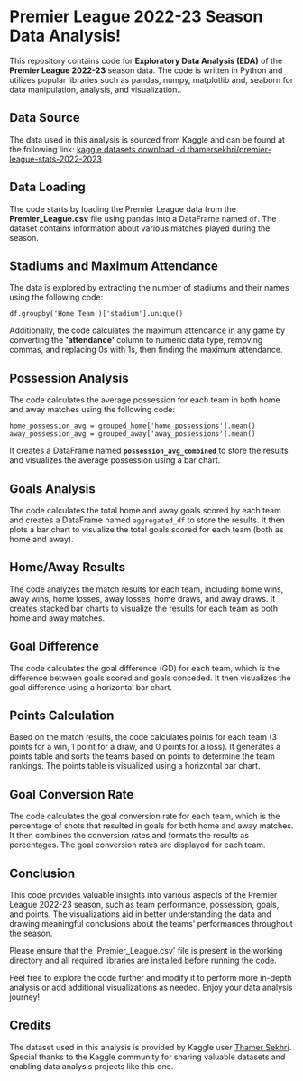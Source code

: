 # Premier League 2022-23 Season Data Analysis!

This repository contains code for **Exploratory Data Analysis (EDA)** of the **Premier League 2022-23** season data. The code is written in Python and utilizes popular libraries such as pandas, numpy, matplotlib and, seaborn for data manipulation, analysis, and visualization..

## Data Source

The data used in this analysis is sourced from Kaggle and can be found at the following link:
[kaggle datasets download -d thamersekhri/premier-league-stats-2022-2023](kaggle%20datasets%20download%20-d%20thamersekhri/premier-league-stats-2022-2023)

## Data Loading

The code starts by loading the Premier League data from the **Premier_League.csv** file using pandas into a DataFrame named `df`. The dataset contains information about various matches played during the season.

## Stadiums and Maximum Attendance

The data is explored by extracting the number of stadiums and their names using the following code:

    df.groupby('Home Team')['stadium'].unique()
   
   Additionally, the code calculates the maximum attendance in any game by converting the **'attendance'** column to numeric data type, removing commas, and replacing 0s with 1s, then finding the maximum attendance.


## Possession Analysis

The code calculates the average possession for each team in both home and away matches using the following code:

    home_possession_avg = grouped_home['home_possessions'].mean()
    away_possession_avg = grouped_away['away_possessions'].mean()
   
It creates a DataFrame named **`possession_avg_combined`** to store the results and visualizes the average possession using a bar chart.

## Goals Analysis

The code calculates the total home and away goals scored by each team and creates a DataFrame named `aggregated_df` to store the results. It then plots a bar chart to visualize the total goals scored for each team (both as home and away).

## Home/Away Results

The code analyzes the match results for each team, including home wins, away wins, home losses, away losses, home draws, and away draws. It creates stacked bar charts to visualize the results for each team as both home and away matches.

## Goal Difference

The code calculates the goal difference (GD) for each team, which is the difference between goals scored and goals conceded. It then visualizes the goal difference using a horizontal bar chart.

## Points Calculation

Based on the match results, the code calculates points for each team (3 points for a win, 1 point for a draw, and 0 points for a loss). It generates a points table and sorts the teams based on points to determine the team rankings. The points table is visualized using a horizontal bar chart.

## Goal Conversion Rate

The code calculates the goal conversion rate for each team, which is the percentage of shots that resulted in goals for both home and away matches. It then combines the conversion rates and formats the results as percentages. The goal conversion rates are displayed for each team.

## Conclusion

This code provides valuable insights into various aspects of the Premier League 2022-23 season, such as team performance, possession, goals, and points. The visualizations aid in better understanding the data and drawing meaningful conclusions about the teams' performances throughout the season.

Please ensure that the 'Premier_League.csv' file is present in the working directory and all required libraries are installed before running the code.

Feel free to explore the code further and modify it to perform more in-depth analysis or add additional visualizations as needed. Enjoy your data analysis journey!

## Credits

The dataset used in this analysis is provided by Kaggle user [Thamer Sekhri](https://www.kaggle.com/thamersekhri). Special thanks to the Kaggle community for sharing valuable datasets and enabling data analysis projects like this one.
